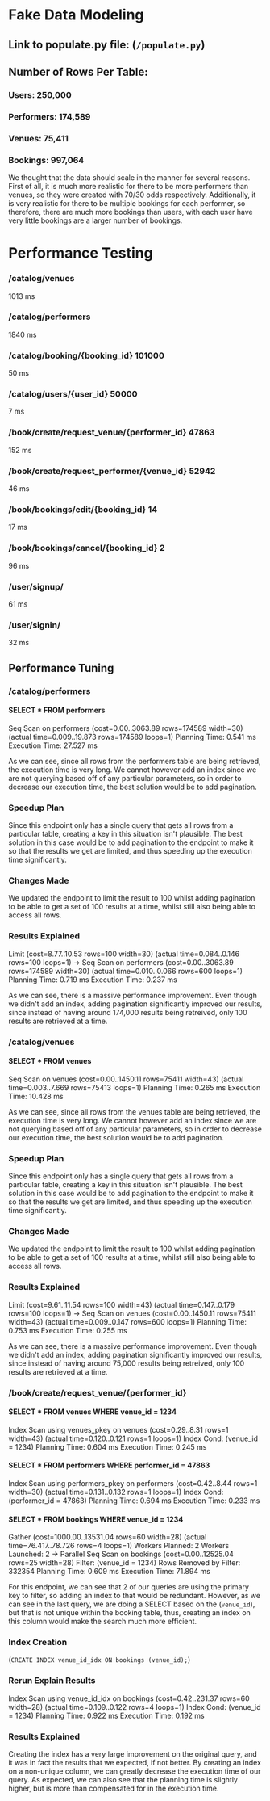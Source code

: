 # Fake Data Modeling

## Link to populate.py file: (`/populate.py`)

## Number of Rows Per Table:

### Users: 250,000

### Performers: 174,589

### Venues: 75,411

### Bookings: 997,064

We thought that the data should scale in the manner for several reasons. First of all, it is much more realistic for there to be more performers than venues, so they were created with 70/30 odds respectively. Additionally, it is very realistic for there to be multiple bookings for each performer, so therefore, there are much more bookings than users, with each user have very little bookings are a larger number of bookings.

# Performance Testing

### /catalog/venues

1013 ms

### /catalog/performers

1840 ms

### /catalog/booking/{booking_id} 101000

50 ms

### /catalog/users/{user_id} 50000

7 ms

### /book/create/request_venue/{performer_id} 47863

152 ms

### /book/create/request_performer/{venue_id} 52942

46 ms

### /book/bookings/edit/{booking_id} 14

17 ms

### /book/bookings/cancel/{booking_id} 2

96 ms

### /user/signup/

61 ms

### /user/signin/

32 ms

## Performance Tuning

### /catalog/performers

#### SELECT \* FROM performers

Seq Scan on performers (cost=0.00..3063.89 rows=174589 width=30) (actual time=0.009..19.873 rows=174589 loops=1)
Planning Time: 0.541 ms
Execution Time: 27.527 ms

As we can see, since all rows from the performers table are being retrieved, the execution time is very long. We cannot however add an index since we are not querying based off of any particular parameters, so in order to decrease our execution time, the best solution would be to add pagination.

### Speedup Plan

Since this endpoint only has a single query that gets all rows from a particular table, creating a key in this situation isn't plausible. The best solution in this case would be to add pagination to the endpoint to make it so that the results we get are limited, and thus speeding up the execution time significantly.

### Changes Made

We updated the endpoint to limit the result to 100 whilst adding pagination to be able to get a set of 100 results at a time, whilst still also being able to access all rows.

### Results Explained

Limit (cost=8.77..10.53 rows=100 width=30) (actual time=0.084..0.146 rows=100 loops=1)
-> Seq Scan on performers (cost=0.00..3063.89 rows=174589 width=30) (actual time=0.010..0.066 rows=600 loops=1)
Planning Time: 0.719 ms
Execution Time: 0.237 ms

As we can see, there is a massive performance improvement. Even though we didn't add an index, adding pagination significantly improved our results, since instead of having around 174,000 results being retreived, only 100 results are retrieved at a time.

### /catalog/venues

#### SELECT \* FROM venues

Seq Scan on venues (cost=0.00..1450.11 rows=75411 width=43) (actual time=0.003..7.669 rows=75413 loops=1)
Planning Time: 0.265 ms
Execution Time: 10.428 ms

As we can see, since all rows from the venues table are being retrieved, the execution time is very long. We cannot however add an index since we are not querying based off of any particular parameters, so in order to decrease our execution time, the best solution would be to add pagination.

### Speedup Plan

Since this endpoint only has a single query that gets all rows from a particular table, creating a key in this situation isn't plausible. The best solution in this case would be to add pagination to the endpoint to make it so that the results we get are limited, and thus speeding up the execution time significantly.

### Changes Made

We updated the endpoint to limit the result to 100 whilst adding pagination to be able to get a set of 100 results at a time, whilst still also being able to access all rows.

### Results Explained

Limit (cost=9.61..11.54 rows=100 width=43) (actual time=0.147..0.179 rows=100 loops=1)
-> Seq Scan on venues (cost=0.00..1450.11 rows=75411 width=43) (actual time=0.009..0.147 rows=600 loops=1)
Planning Time: 0.753 ms
Execution Time: 0.255 ms

As we can see, there is a massive performance improvement. Even though we didn't add an index, adding pagination significantly improved our results, since instead of having around 75,000 results being retreived, only 100 results are retrieved at a time.

### /book/create/request_venue/{performer_id}

#### SELECT \* FROM venues WHERE venue_id = 1234

Index Scan using venues_pkey on venues (cost=0.29..8.31 rows=1 width=43) (actual time=0.120..0.121 rows=1 loops=1)
Index Cond: (venue_id = 1234)
Planning Time: 0.604 ms
Execution Time: 0.245 ms

#### SELECT \* FROM performers WHERE performer_id = 47863

Index Scan using performers_pkey on performers (cost=0.42..8.44 rows=1 width=30) (actual time=0.131..0.132 rows=1 loops=1)
Index Cond: (performer_id = 47863)
Planning Time: 0.694 ms
Execution Time: 0.233 ms

#### SELECT \* FROM bookings WHERE venue_id = 1234

Gather (cost=1000.00..13531.04 rows=60 width=28) (actual time=76.417..78.726 rows=4 loops=1)
Workers Planned: 2
Workers Launched: 2
-> Parallel Seq Scan on bookings (cost=0.00..12525.04 rows=25 width=28)
Filter: (venue_id = 1234)
Rows Removed by Filter: 332354
Planning Time: 0.609 ms
Execution Time: 71.894 ms

For this endpoint, we can see that 2 of our queries are using the primary key to filter, so adding an index to that would be redundant. However, as we can see in the last query, we are doing a SELECT based on the (`venue_id`), but that is not unique within the booking table, thus, creating an index on this column would make the search much more efficient.

### Index Creation

(`CREATE INDEX venue_id_idx ON bookings (venue_id);`)

### Rerun Explain Results

Index Scan using venue_id_idx on bookings (cost=0.42..231.37 rows=60 width=28) (actual time=0.109..0.122 rows=4 loops=1)
Index Cond: (venue_id = 1234)
Planning Time: 0.922 ms
Execution Time: 0.192 ms

### Results Explained

Creating the index has a very large improvement on the original query, and it was in fact the results that we expected, if not better. By creating an index on a non-unique column, we can greatly decrease the execution time of our query. As expected, we can also see that the planning time is slightly higher, but is more than compensated for in the execution time.

